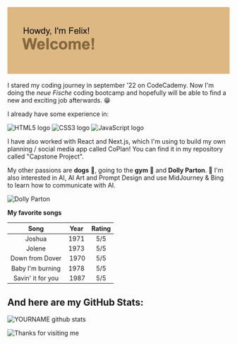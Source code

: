 ![Intro](https://raw.githubusercontent.com/supernova-97/supernova-97/1d9a7acf852f9435c663a34468c6c917af22e5a4/header.png)

I stared my coding journey in september '22 on CodeCademy. Now I'm doing the *neue Fische* coding bootcamp and hopefully will be able to find a new and exciting job afterwards. :grin: 

I already have some experience in:

<img src="https://img.shields.io/badge/HTML5-282C34?logo=html5&logoColor=E34F26" alt="HTML5 logo" title="HTML5" height="25" />

<img src="https://img.shields.io/badge/CSS3-282C34?logo=css3&logoColor=1572B6" alt="CSS3 logo" title="CSS3" height="25" />

<img src="https://img.shields.io/badge/JavaScript-282C34?logo=javascript&logoColor=F7DF1E" alt="JavaScript logo" title="JavaScript" height="25" />

I have also worked with React and Next.js, which I'm using to build my own planning / social media app called CoPlan!
You can find it in my repository called "Capstone Project".

My other passions are **dogs** :dog:, going to the **gym** :muscle: and **Dolly Parton**. :purple_heart:
I'm also interested in AI, AI Art and Prompt Design and use MidJourney & Bing to learn how to communicate with AI.

![Dolly Parton](https://www.berklee.edu/sites/default/files/d7/bcm/Dolly%20Parton.jpg?fv=H2FMycfD) 

**My favorite songs**

| Song | Year | Rating |
| :-----: | :---: | :---: |
| Joshua | 1971 | 5/5 |
| Jolene | 1973 | 5/5 |
| Down from Dover | 1970 | 5/5 |
| Baby I'm burning | 1978 | 5/5 |
| Savin' it for you | 1987 | 5/5 |

## And here are my GitHub Stats:

![YOURNAME github stats](https://github-readme-stats.vercel.app/api?username=supernova-97&show_icons=true&hide_border=true)

<img height="120" alt="Thanks for visiting me" width="100%" src="https://raw.githubusercontent.com/BrunnerLivio/brunnerlivio/master/images/marquee.svg" />




